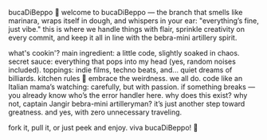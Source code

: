 bucaDiBeppo 🍝
welcome to bucaDiBeppo — the branch that smells like marinara, wraps itself in dough, and whispers in your ear: "everything’s fine, just vibe." this is where we handle things with flair, sprinkle creativity on every commit, and keep it all in line with the bebra-mini artillery spirit.

what's cookin'?
main ingredient: a little code, slightly soaked in chaos.
secret sauce: everything that pops into my head (yes, random noises included).
toppings: indie films, techno beats, and... quiet dreams of billiards.
kitchen rules 🍕
embrace the weirdness. we all do.
code like an Italian mama’s watching: carefully, but with passion.
if something breaks — you already know who’s the error handler here.
why does this exist?
why not, captain Jangir bebra-mini artilleryman? it’s just another step toward greatness. and yes, with zero unnecessary traveling.

fork it, pull it, or just peek and enjoy. viva bucaDiBeppo! 🍷

